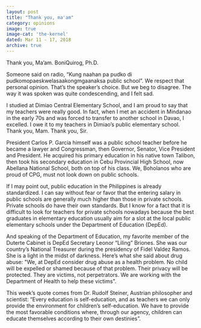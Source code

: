 ```yaml
---
layout: post
title: "Thank you, ma'am"
category: opinions
image: true
image-cat: 'the-kernel'
dated: Mar 11 - 17, 2018
archive: true
---
```


Thank you, Ma’am.
BoniQuirog, Ph.D.

Someone said on radio, “Kung naahan pa pudko di pudkomopaeskwelasaakongmgaanaksa public school”. We respect that personal opinion. That’s the speaker’s choice. But we beg to disagree. The way it was spoken was quite condescending, and I felt sad.

I studied at Dimiao Central Elementary School, and I am proud to say that my teachers were really good. In fact, when I met an accident in Mindanao in the early 70s and was forced to transfer to another school in Davao, I excelled. I owe it to my teachers in Dimiao’s public elementary school. Thank you, Mam. Thank you, Sir.

President Carlos P. Garcia himself was a public school teacher before he became a lawyer and Congressman, then Governor, Senator, Vice President and President. He acquired his primary education in his native town Talibon, then took his secondary education in Cebu Provincial High School, now Abellana National School, both on top of his class. We, Boholanos who are proud of CPG, must not look down on public schools.

If I may point out, public education in the Philippines is already standardized. I can say without fear or favor that the entering salary in public schools are generally much higher than those in private schools. Private schools do have their own standards. But I know for a fact that it is difficult to look for teachers for private schools nowadays because the best graduates in elementary education usually aim for a slot at the local public elementary schools under the Department of Education (DepEd).

And speaking of the Department of Education, my favorite member of the Duterte Cabinet is DepEd Secretary Leonor “Liling” Briones.  She was our country’s National Treasurer during the presidency of Fidel Valdez Ramos. She is a light in the midst of darkness. Here’s what she said about drug abuse: "We, at DepEd consider drug abuse as a health problem. No child will be expelled or shamed because of that problem. Their privacy will be protected. They are victims, not perpetrators. We are working with the Department of Health to help these victims".

This week’s quote comes from Dr. Rudolf Steiner, Austrian philosopher and scientist: “Every education is self-education, and as teachers we can only provide the environment for children’s self-education. We have to provide the most favorable conditions where, through our agency, children can educate themselves according to their own destinies”.